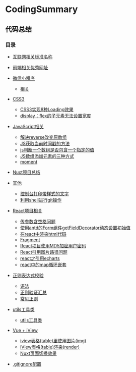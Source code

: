 # CodingSummary
## 代码总结

<!-- > __[个人简书同更](https://www.jianshu.com/u/13c6936a89b6)__
 ：[https://www.jianshu.com/u/13c6936a89b6](https://www.jianshu.com/u/13c6936a89b6) -->

### 目录

- [互联网相关标准名称](./allname.md)

- [前端相关优秀网址](./前端相关优秀网址/url.md)

- [微信小程序](./微信小程序)
    - [相关](./微信小程序/总结相关.md)
    
- [CSS3](./CSS3)
    - [CSS3实现8种Loading效果](./CSS3/CSS3实现8种Loading效果.md)
    - [display：flex的子元素无法设置宽度](./CSS3/display：flex的子元素无法设置宽度.md)

- [JavaScript相关](./JavaScript)
    - [解决reverse改变原数组](./JavaScript/解决reverse改变原数组.md)
    - [JS获取当前时间戳的方法](./JavaScript/JS获取当前时间戳的方法.md)
    - [js判断一个数组是否包含一个指定的值](./JavaScript/js判断一个数组是否包含一个指定的值.md)
    - [JS数组添加元素的三种方式](./JavaScript/JS数组添加元素的三种方式.md)
    - [moment](./JavaScript/moment.md)
    
- [Nuxt项目总结](./Nuxt项目总结/README.md)

- [其他](./other)
    - [控制台打印带样式的文字](./other/控制台打印带样式的文字.md)
    - [利用shell进行git操作](./other/利用shell进行git操作.md)
    
- [React项目相关](./React)
    - [传参数含空格问题](./React/传参数含空格问题.md)
    - [使用antd的Form组件getFieldDecorator动态设置初始值](./React/使用antd的Form组件getFieldDecorator动态设置初始值.md)
    - [在react中渲染html代码](./React/在react中渲染html代码.md)
    - [Fragment](./React/Fragment.md)
    - [React项目使用MD5加密用户密码](./React/React项目使用MD5加密用户密码.md)
    - [React引用图片路径问题](./React/React引用图片路径问题.md)
    - [react之引用echarts](./React/react之引用echarts.md)
    - [react中的map循环嵌套](./React/react中的map循环嵌套.md)
    
- [正则表达式校验](./regexp)
    - [语法](./regexp/语法.md)
    - [正则验证汇总](./regexp/正则验证汇总.md)
    - [常见正则](./regexp/常见正则.md)
    
- [utils工具类](./utils)
    - [utils工具类](./utils/index.md)
    
- [Vue + iView](./Vue+iView)
    - [iview表格(table)里使用图片(img)](./Vue+iView/iview表格(table)里使用图片(img).md)
    - [iView表格(table)渲染(render)](./Vue+iView/iView表格(table)渲染(render).md)
    - [Nuxt页面切换效果](./Vue+iView/Nuxt页面切换效果.md)
    
- [.gitignore配置](./.gitignore配置.md)
